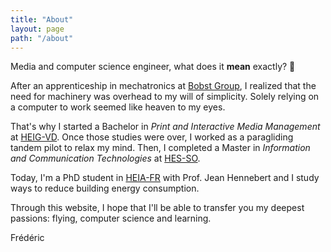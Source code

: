 ```yaml
---
title: "About"
layout: page
path: "/about"
---
```



Media and computer science engineer, what does it **mean** exactly? 🤔

After an apprenticeship in mechatronics at [Bobst Group](https://www.bobst.com), I realized that the need for machinery was overhead to my will of simplicity. Solely relying on a computer to work seemed like heaven to my eyes.

That's why I started a Bachelor in _Print and Interactive Media Management_ at [HEIG-VD](https://heig-vd.ch/). Once those studies were over, I worked as a paragliding tandem pilot to relax my mind. Then, I completed a Master in _Information and Communication Technologies_ at [HES-SO](https://www.hes-so.ch/). 

Today, I'm a PhD student in [HEIA-FR](https://www.heia-fr.ch) with Prof. Jean Hennebert and I study ways to reduce building energy consumption.

Through this website, I hope that I'll be able to transfer you my deepest passions: flying, computer science and learning.

Frédéric
